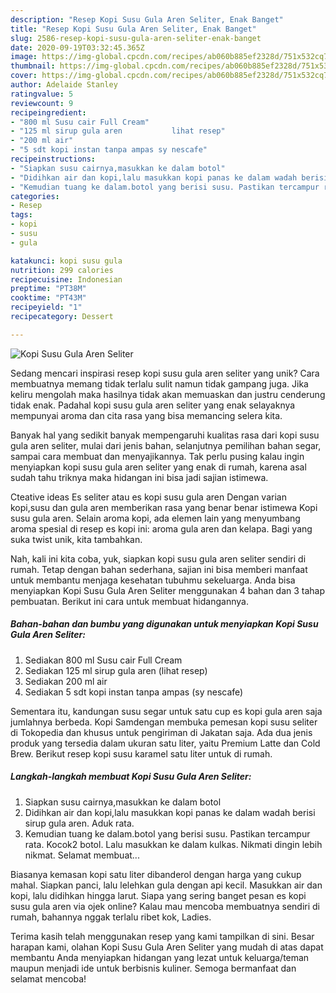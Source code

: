 ```yaml
---
description: "Resep Kopi Susu Gula Aren Seliter, Enak Banget"
title: "Resep Kopi Susu Gula Aren Seliter, Enak Banget"
slug: 2586-resep-kopi-susu-gula-aren-seliter-enak-banget
date: 2020-09-19T03:32:45.365Z
image: https://img-global.cpcdn.com/recipes/ab060b885ef2328d/751x532cq70/kopi-susu-gula-aren-seliter-foto-resep-utama.jpg
thumbnail: https://img-global.cpcdn.com/recipes/ab060b885ef2328d/751x532cq70/kopi-susu-gula-aren-seliter-foto-resep-utama.jpg
cover: https://img-global.cpcdn.com/recipes/ab060b885ef2328d/751x532cq70/kopi-susu-gula-aren-seliter-foto-resep-utama.jpg
author: Adelaide Stanley
ratingvalue: 5
reviewcount: 9
recipeingredient:
- "800 ml Susu cair Full Cream"
- "125 ml sirup gula aren           lihat resep"
- "200 ml air"
- "5 sdt kopi instan tanpa ampas sy nescafe"
recipeinstructions:
- "Siapkan susu cairnya,masukkan ke dalam botol"
- "Didihkan air dan kopi,lalu masukkan kopi panas ke dalam wadah berisi sirup gula aren. Aduk rata."
- "Kemudian tuang ke dalam.botol yang berisi susu. Pastikan tercampur rata. Kocok2 botol. Lalu masukkan ke dalam kulkas. Nikmati dingin lebih nikmat. Selamat membuat..."
categories:
- Resep
tags:
- kopi
- susu
- gula

katakunci: kopi susu gula 
nutrition: 299 calories
recipecuisine: Indonesian
preptime: "PT38M"
cooktime: "PT43M"
recipeyield: "1"
recipecategory: Dessert

---
```



![Kopi Susu Gula Aren Seliter](https://img-global.cpcdn.com/recipes/ab060b885ef2328d/751x532cq70/kopi-susu-gula-aren-seliter-foto-resep-utama.jpg)

Sedang mencari inspirasi resep kopi susu gula aren seliter yang unik? Cara membuatnya memang tidak terlalu sulit namun tidak gampang juga. Jika keliru mengolah maka hasilnya tidak akan memuaskan dan justru cenderung tidak enak. Padahal kopi susu gula aren seliter yang enak selayaknya mempunyai aroma dan cita rasa yang bisa memancing selera kita.

Banyak hal yang sedikit banyak mempengaruhi kualitas rasa dari kopi susu gula aren seliter, mulai dari jenis bahan, selanjutnya pemilihan bahan segar, sampai cara membuat dan menyajikannya. Tak perlu pusing kalau ingin menyiapkan kopi susu gula aren seliter yang enak di rumah, karena asal sudah tahu triknya maka hidangan ini bisa jadi sajian istimewa.

Cteative ideas Es seliter atau es kopi susu gula aren Dengan varian kopi,susu dan gula aren memberikan rasa yang benar benar istimewa Kopi susu gula aren. Selain aroma kopi, ada elemen lain yang menyumbang aroma spesial di resep es kopi ini: aroma gula aren dan kelapa. Bagi yang suka twist unik, kita tambahkan.


Nah, kali ini kita coba, yuk, siapkan kopi susu gula aren seliter sendiri di rumah. Tetap dengan bahan sederhana, sajian ini bisa memberi manfaat untuk membantu menjaga kesehatan tubuhmu sekeluarga. Anda bisa menyiapkan Kopi Susu Gula Aren Seliter menggunakan 4 bahan dan 3 tahap pembuatan. Berikut ini cara untuk membuat hidangannya.

<!--inarticleads1-->

##### Bahan-bahan dan bumbu yang digunakan untuk menyiapkan Kopi Susu Gula Aren Seliter:

1. Sediakan 800 ml Susu cair Full Cream
1. Sediakan 125 ml sirup gula aren           (lihat resep)
1. Sediakan 200 ml air
1. Sediakan 5 sdt kopi instan tanpa ampas (sy nescafe)


Sementara itu, kandungan susu segar untuk satu cup es kopi gula aren saja jumlahnya berbeda. Kopi Samdengan membuka pemesan kopi susu seliter di Tokopedia dan khusus untuk pengiriman di Jakatan saja. Ada dua jenis produk yang tersedia dalam ukuran satu liter, yaitu Premium Latte dan Cold Brew. Berikut resep kopi susu karamel satu liter untuk di rumah. 

<!--inarticleads2-->

##### Langkah-langkah membuat Kopi Susu Gula Aren Seliter:

1. Siapkan susu cairnya,masukkan ke dalam botol
1. Didihkan air dan kopi,lalu masukkan kopi panas ke dalam wadah berisi sirup gula aren. Aduk rata.
1. Kemudian tuang ke dalam.botol yang berisi susu. Pastikan tercampur rata. Kocok2 botol. Lalu masukkan ke dalam kulkas. Nikmati dingin lebih nikmat. Selamat membuat...


Biasanya kemasan kopi satu liter dibanderol dengan harga yang cukup mahal. Siapkan panci, lalu lelehkan gula dengan api kecil. Masukkan air dan kopi, lalu didihkan hingga larut. Siapa yang sering banget pesan es kopi susu gula aren via ojek online? Kalau mau mencoba membuatnya sendiri di rumah, bahannya nggak terlalu ribet kok, Ladies. 

Terima kasih telah menggunakan resep yang kami tampilkan di sini. Besar harapan kami, olahan Kopi Susu Gula Aren Seliter yang mudah di atas dapat membantu Anda menyiapkan hidangan yang lezat untuk keluarga/teman maupun menjadi ide untuk berbisnis kuliner. Semoga bermanfaat dan selamat mencoba!
